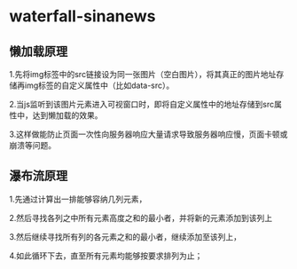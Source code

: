 # waterfall-sinanews

## 懒加载原理
1.先将img标签中的src链接设为同一张图片（空白图片），将其真正的图片地址存储再img标签的自定义属性中（比如data-src）。

2.当js监听到该图片元素进入可视窗口时，即将自定义属性中的地址存储到src属性中，达到懒加载的效果。

3.这样做能防止页面一次性向服务器响应大量请求导致服务器响应慢，页面卡顿或崩溃等问题。
## 瀑布流原理 
1.先通过计算出一排能够容纳几列元素，

2.然后寻找各列之中所有元素高度之和的最小者，并将新的元素添加到该列上

3.然后继续寻找所有列的各元素之和的最小者，继续添加至该列上，

4.如此循环下去，直至所有元素均能够按要求排列为止；
